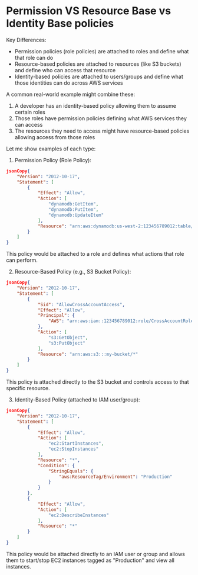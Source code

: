 # Permission VS Resource Base vs Identity Base policies

Key Differences:

* Permission policies (role policies) are attached to roles and define what that role can do
* Resource-based policies are attached to resources (like S3 buckets) and define who can access that resource
* Identity-based policies are attached to users/groups and define what those identities can do across AWS services

A common real-world example might combine these:

1. A developer has an identity-based policy allowing them to assume certain roles
2. Those roles have permission policies defining what AWS services they can access
3. The resources they need to access might have resource-based policies allowing access from those roles



Let me show examples of each type:

1. Permission Policy (Role Policy):

```json
jsonCopy{
    "Version": "2012-10-17",
    "Statement": [
        {
            "Effect": "Allow",
            "Action": [
                "dynamodb:GetItem",
                "dynamodb:PutItem",
                "dynamodb:UpdateItem"
            ],
            "Resource": "arn:aws:dynamodb:us-west-2:123456789012:table/MyTable"
        }
    ]
}
```

This policy would be attached to a role and defines what actions that role can perform.

2. Resource-Based Policy (e.g., S3 Bucket Policy):

```json
jsonCopy{
    "Version": "2012-10-17",
    "Statement": [
        {
            "Sid": "AllowCrossAccountAccess",
            "Effect": "Allow",
            "Principal": {
                "AWS": "arn:aws:iam::123456789012:role/CrossAccountRole"
            },
            "Action": [
                "s3:GetObject",
                "s3:PutObject"
            ],
            "Resource": "arn:aws:s3:::my-bucket/*"
        }
    ]
}
```

This policy is attached directly to the S3 bucket and controls access to that specific resource.

3. Identity-Based Policy (attached to IAM user/group):

```json
jsonCopy{
    "Version": "2012-10-17",
    "Statement": [
        {
            "Effect": "Allow",
            "Action": [
                "ec2:StartInstances",
                "ec2:StopInstances"
            ],
            "Resource": "*",
            "Condition": {
                "StringEquals": {
                    "aws:ResourceTag/Environment": "Production"
                }
            }
        },
        {
            "Effect": "Allow",
            "Action": [
                "ec2:DescribeInstances"
            ],
            "Resource": "*"
        }
    ]
}
```

This policy would be attached directly to an IAM user or group and allows them to start/stop EC2 instances tagged as "Production" and view all instances.
